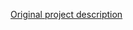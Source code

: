 <!-- Notes BEGIN: You can edit here. Add "## Notes" headline if not already present. -->

[Original project description](https://slacky1965.github.io/electricity_meter_abc_zrd)

<!-- Notes END: Do not edit below this line -->
